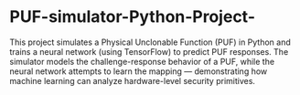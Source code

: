 # PUF-simulator-Python-Project-
 This project simulates a Physical Unclonable Function (PUF) in Python and trains a neural network (using TensorFlow) to predict PUF responses. The simulator models the challenge-response behavior of a PUF, while the neural network attempts to learn the mapping — demonstrating how machine learning can analyze hardware-level security primitives.
